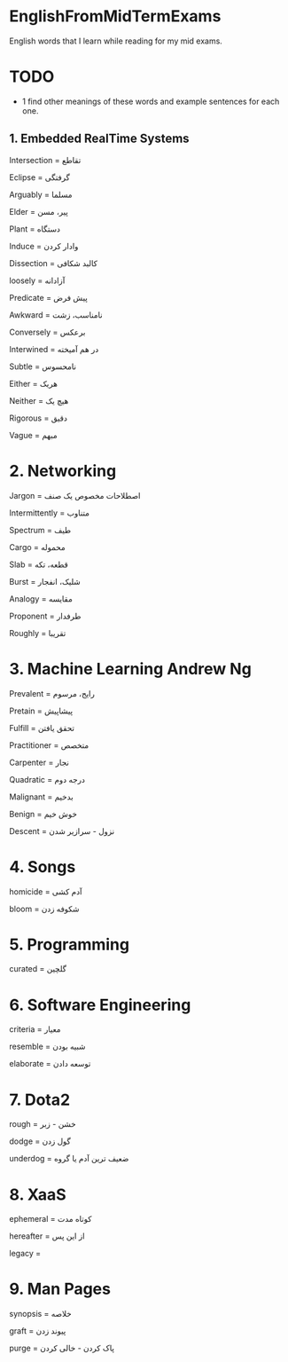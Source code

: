 # EnglishFromMidTermExams
English words that I learn while reading for my mid exams.

# TODO
  - 1 find other meanings of these words and example sentences for each one.

## 1. Embedded RealTime Systems
Intersection = تقاطع

Eclipse = گرفتگی

Arguably = مسلما

Elder = پیر، مسن

Plant = دستگاه

Induce = وادار کردن

Dissection = کالبد شکافی

loosely = آزادانه

Predicate = پیش فرض

Awkward = نامناسب، زشت

Conversely = برعکس

Interwined = در هم آمیخته

Subtle = نامحسوس

Either = هریک

Neither = هیچ یک

Rigorous = دقیق

Vague = مبهم

# 2. Networking

Jargon = اصطلاحات مخصوص یک صنف

Intermittently = متناوب

Spectrum = طیف

Cargo = محموله

Slab = قطعه، تکه

Burst = شلیک، انفجار

Analogy = مقایسه

Proponent = طرفدار

Roughly = تقریبا

# 3. Machine Learning Andrew Ng

Prevalent = رایج، مرسوم

Pretain = پیشاپیش

Fulfill = تحقق یافتن

Practitioner = متخصص

Carpenter = نجار

Quadratic = درجه دوم

Malignant = بدخیم

Benign = خوش خیم

Descent = نزول - سرازیر شدن

# 4. Songs

homicide = آدم کشی

bloom = شکوفه زدن

# 5. Programming

curated = گلچین

# 6. Software Engineering

criteria = معیار

resemble = شبیه بودن

elaborate = توسعه دادن

# 7. Dota2

rough = خشن - زبر

dodge = گول زدن

underdog = ضعیف ترین آدم یا گروه

# 8. XaaS

ephemeral = کوتاه مدت

hereafter = از این پس

legacy = 
# 9. Man Pages

synopsis = خلاصه

graft = پیوند زدن

purge = پاک کردن - خالی کردن

